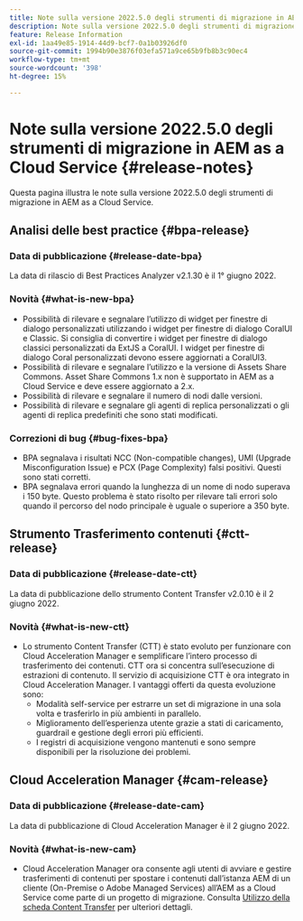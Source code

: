 ```yaml
---
title: Note sulla versione 2022.5.0 degli strumenti di migrazione in AEM as a Cloud Service
description: Note sulla versione 2022.5.0 degli strumenti di migrazione in AEM as a Cloud Service
feature: Release Information
exl-id: 1aa49e85-1914-44d9-bcf7-0a1b03926df0
source-git-commit: 1994b90e3876f03efa571a9ce65b9fb8b3c90ec4
workflow-type: tm+mt
source-wordcount: '398'
ht-degree: 15%

---
```


# Note sulla versione 2022.5.0 degli strumenti di migrazione in AEM as a Cloud Service {#release-notes}

Questa pagina illustra le note sulla versione 2022.5.0 degli strumenti di migrazione in AEM as a Cloud Service.

## Analisi delle best practice {#bpa-release}

### Data di pubblicazione {#release-date-bpa}

La data di rilascio di Best Practices Analyzer v2.1.30 è il 1° giugno 2022.

### Novità {#what-is-new-bpa}

* Possibilità di rilevare e segnalare l’utilizzo di widget per finestre di dialogo personalizzati utilizzando i widget per finestre di dialogo CoralUI e Classic. Si consiglia di convertire i widget per finestre di dialogo classici personalizzati da ExtJS a CoralUI. I widget per finestre di dialogo Coral personalizzati devono essere aggiornati a CoralUI3.
* Possibilità di rilevare e segnalare l’utilizzo e la versione di Assets Share Commons. Asset Share Commons 1.x non è supportato in AEM as a Cloud Service e deve essere aggiornato a 2.x.
* Possibilità di rilevare e segnalare il numero di nodi dalle versioni.
* Possibilità di rilevare e segnalare gli agenti di replica personalizzati o gli agenti di replica predefiniti che sono stati modificati.

### Correzioni di bug {#bug-fixes-bpa}

* BPA segnalava i risultati NCC (Non-compatible changes), UMI (Upgrade Misconfiguration Issue) e PCX (Page Complexity) falsi positivi. Questi sono stati corretti.
* BPA segnalava errori quando la lunghezza di un nome di nodo superava i 150 byte. Questo problema è stato risolto per rilevare tali errori solo quando il percorso del nodo principale è uguale o superiore a 350 byte.

## Strumento Trasferimento contenuti {#ctt-release}

### Data di pubblicazione {#release-date-ctt}

La data di pubblicazione dello strumento Content Transfer v2.0.10 è il 2 giugno 2022.

### Novità {#what-is-new-ctt}

* Lo strumento Content Transfer (CTT) è stato evoluto per funzionare con Cloud Acceleration Manager e semplificare l’intero processo di trasferimento dei contenuti. CTT ora si concentra sull’esecuzione di estrazioni di contenuto. Il servizio di acquisizione CTT è ora integrato in Cloud Acceleration Manager. I vantaggi offerti da questa evoluzione sono:
   * Modalità self-service per estrarre un set di migrazione in una sola volta e trasferirlo in più ambienti in parallelo.
   * Miglioramento dell’esperienza utente grazie a stati di caricamento, guardrail e gestione degli errori più efficienti.
   * I registri di acquisizione vengono mantenuti e sono sempre disponibili per la risoluzione dei problemi.

## Cloud Acceleration Manager {#cam-release}

### Data di pubblicazione {#release-date-cam}

La data di pubblicazione di Cloud Acceleration Manager è il 2 giugno 2022.

### Novità {#what-is-new-cam}

* Cloud Acceleration Manager ora consente agli utenti di avviare e gestire trasferimenti di contenuti per spostare i contenuti dall’istanza AEM di un cliente (On-Premise o Adobe Managed Services) all’AEM as a Cloud Service come parte di un progetto di migrazione. Consulta [Utilizzo della scheda Content Transfer](https://experienceleague.adobe.com/docs/experience-manager-cloud-service/content/migration-journey/cloud-acceleration-manager/using-cam/cam-implementation-phase.html#content-transfer) per ulteriori dettagli.
